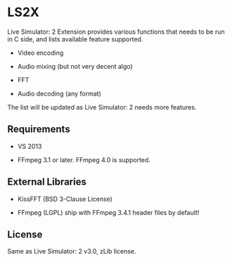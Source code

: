 LS2X
====

Live Simulator: 2 Extension provides various functions that needs to be run in C side, and lists available feature supported.

* Video encoding

* Audio mixing (but not very decent algo)

* FFT

* Audio decoding (any format)

The list will be updated as Live Simulator: 2 needs more features.

Requirements
------------

* VS 2013

* FFmpeg 3.1 or later. FFmpeg 4.0 is supported.

External Libraries
------------------

* KissFFT (BSD 3-Clause License)

* FFmpeg (LGPL) ship with FFmpeg 3.4.1 header files by default!

License
-------

Same as Live Simulator: 2 v3.0, zLib license.
